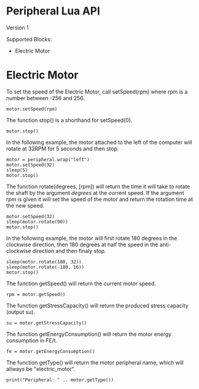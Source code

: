 # Peripheral Lua API

Version 1

Supported Blocks:
- Electric Motor

# Electric Motor

To set the speed of the Electric Motor, call setSpeed(rpm) where rpm is a number between -256 and 256.
```
motor.setSpeed(rpm)
```
The function stop() is a shorthand for setSpeed(0).
```
motor.stop()
```
In the following example, the motor attached to the left of the computer will rotate at 32RPM for 5 seconds and then stop.
```
motor = peripheral.wrap("left")
motor.setSpeed(32)
sleep(5)
motor.stop()
```

The function rotate(degrees, [rpm]) will return the time it will take to rotate the shaft by the argument *degrees* at the current speed. If the argument *rpm* is given it will set the speed of the motor and return the rotation time at the new speed.
```
motor.setSpeed(32)
sleep(motor.rotate(90))
motor.stop()
```
In the following example, the motor will first rotate 180 degrees in the clockwise direction, then 180 degrees at half the speed in the anti-clockwise direction and then finaly stop.
```
sleep(motor.rotate(180, 32))
sleep(motor.rotate(-180, 16))
motor.stop()
```

The function getSpeed() will return the current motor speed.
```
rpm = motor.getSpeed()
```
The function getStressCapacity() will return the produced stress capacity (output su).
```
su = motor.getStressCapacity()
```
The function getEnergyConsumption() will return the motor energy consumption in FE/t.
```
fe = motor.getEnergyConsumption()
```
The function getType() will return the motor peripheral name, which will allways be "electric_motor".
```
print("Peripheral: " .. motor.getType())
```
